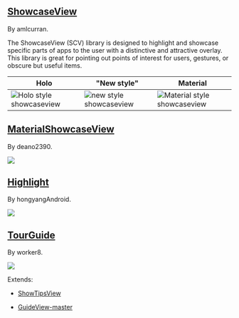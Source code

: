 
## [ShowcaseView](https://github.com/amlcurran/ShowcaseView)

By amlcurran.

The ShowcaseView (SCV) library is designed to highlight and showcase specific parts of apps to the user with a distinctive and attractive overlay. This library is great for pointing out points of interest for users, gestures, or obscure but useful items.

| Holo | "New style" | Material |
| --- | --- | --- |
| ![Holo style showcaseview](https://github.com/amlcurran/ShowcaseView/raw/master/example2@2x.png) | ![new style showcaseview](https://github.com/amlcurran/ShowcaseView/raw/master/example@2x.png) | ![Material style showcaseview](https://github.com/amlcurran/ShowcaseView/raw/master/material.png) |

## [MaterialShowcaseView](https://github.com/deano2390/MaterialShowcaseView)

By deano2390.

![](https://camo.githubusercontent.com/0d29b7fb974a5e018a4d627c91d349fbbeadd57b/687474703a2f2f692e696d6775722e636f6d2f724648454e677a2e676966)

## [Highlight](https://github.com/hongyangAndroid/Highlight)

By hongyangAndroid.

![](https://github.com/hongyangAndroid/Highlight/raw/master/high_light_demo.gif)

## [TourGuide](https://github.com/worker8/TourGuide)

By worker8.

![](https://raw.githubusercontent.com/worker8/all_my_media_files/25b3208/device-2015-07-01-114155.gif)

Extends:

- [ShowTipsView](https://github.com/fredericojssilva/ShowTipsView)

- [GuideView-master](https://github.com/qiushi123/GuideView-master)
